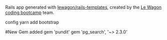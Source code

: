 Rails app generated with [lewagon/rails-templates](https://github.com/lewagon/rails-templates), created by the [Le Wagon coding bootcamp](https://www.lewagon.com) team.

config
yarn add bootstrap


#New Gem added
gem 'pundit'
gem 'pg_search', '~> 2.3.0'

